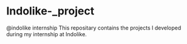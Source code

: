 # Indolike-_project
@indolike internship 
This repositary contains the projects I developed during my internship at Indolike.
